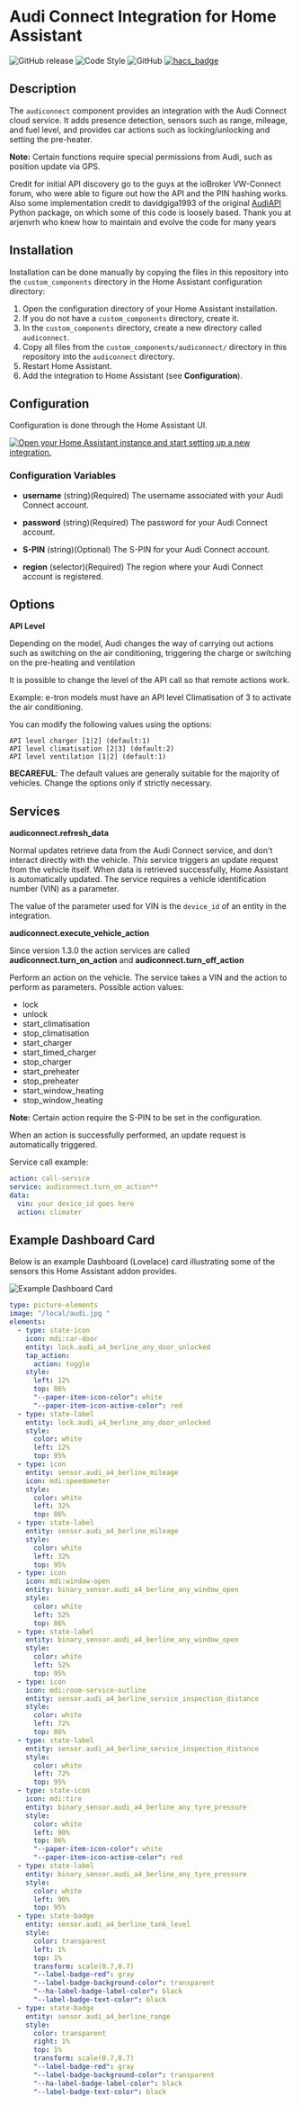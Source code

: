 # Audi Connect Integration for Home Assistant

![GitHub release](https://img.shields.io/github/release/Cyr-ius/hass-audiconnect)
![Code Style](https://img.shields.io/badge/code%20style-black-000000.svg?style=flat)
![GitHub](https://img.shields.io/github/license/cyr-ius/hass-audiconnect)
[![hacs_badge](https://img.shields.io/badge/HACS-Custom-41BDF5.svg)](https://github.com/hacs/integration)

## Description

The `audiconnect` component provides an integration with the Audi Connect cloud service. It adds presence detection, sensors such as range, mileage, and fuel level, and provides car actions such as locking/unlocking and setting the pre-heater.

**Note:** Certain functions require special permissions from Audi, such as position update via GPS.

Credit for initial API discovery go to the guys at the ioBroker VW-Connect forum, who were able to figure out how the API and the PIN hashing works. Also some implementation credit to davidgiga1993 of the original [AudiAPI](https://github.com/davidgiga1993/AudiAPI) Python package, on which some of this code is loosely based.
Thank you at arjenvrh who knew how to maintain and evolve the code for many years

## Installation

Installation can be done manually by copying the files in this repository into the `custom_components` directory in the Home Assistant configuration directory:

1. Open the configuration directory of your Home Assistant installation.
2. If you do not have a `custom_components` directory, create it.
3. In the `custom_components` directory, create a new directory called `audiconnect`.
4. Copy all files from the `custom_components/audiconnect/` directory in this repository into the `audiconnect` directory.
5. Restart Home Assistant.
6. Add the integration to Home Assistant (see **Configuration**).

## Configuration

Configuration is done through the Home Assistant UI.

[![Open your Home Assistant instance and start setting up a new integration.](https://my.home-assistant.io/badges/config_flow_start.svg)](https://my.home-assistant.io/redirect/config_flow_start/?domain=audiconnect)

### Configuration Variables

- **username** (string)(Required) The username associated with your Audi Connect account.

- **password** (string)(Required) The password for your Audi Connect account.

- **S-PIN** (string)(Optional) The S-PIN for your Audi Connect account.

- **region** (selector)(Required) The region where your Audi Connect account is registered.

## Options

**API Level**

Depending on the model, Audi changes the way of carrying out actions such as switching on the air conditioning, triggering the charge or switching on the pre-heating and ventilation

It is possible to change the level of the API call so that remote actions work.

Example: e-tron models must have an API level Climatisation of 3 to activate the air conditioning.

You can modify the following values using the options:

    API level charger [1|2] (default:1)
    API level climatisation [2|3] (default:2)
    API level ventilation [1|2] (default:1)

**BECAREFUL**: The default values are generally suitable for the majority of vehicles. Change the options only if strictly necessary.

## Services

**audiconnect.refresh_data**

Normal updates retrieve data from the Audi Connect service, and don't interact directly with the vehicle. _This_ service triggers an update request from the vehicle itself. When data is retrieved successfully, Home Assistant is automatically updated. The service requires a vehicle identification number (VIN) as a parameter.

The value of the parameter used for VIN is the `device_id` of an entity in the integration.

**audiconnect.execute_vehicle_action**

Since version 1.3.0 the action services are called **audiconnect.turn_on_action** and **audiconnect.turn_off_action**

Perform an action on the vehicle. The service takes a VIN and the action to perform as parameters. Possible action values:

- lock
- unlock
- start_climatisation
- stop_climatisation
- start_charger
- start_timed_charger
- stop_charger
- start_preheater
- stop_preheater
- start_window_heating
- stop_window_heating

**Note:** Certain action require the S-PIN to be set in the configuration.

When an action is successfully performed, an update request is automatically triggered.

Service call example:

```yaml
action: call-service
service: audiconnect.turn_on_action**
data:
  vin: your device_id goes here
  action: climater
```

## Example Dashboard Card

Below is an example Dashboard (Lovelace) card illustrating some of the sensors this Home Assistant addon provides.

![Example Dashboard Card](card_example.png)

```yaml
type: picture-elements
image: "/local/audi.jpg "
elements:
  - type: state-icon
    icon: mdi:car-door
    entity: lock.audi_a4_berline_any_door_unlocked
    tap_action:
      action: toggle
    style:
      left: 12%
      top: 86%
      "--paper-item-icon-color": white
      "--paper-item-icon-active-color": red
  - type: state-label
    entity: lock.audi_a4_berline_any_door_unlocked
    style:
      color: white
      left: 12%
      top: 95%
  - type: icon
    entity: sensor.audi_a4_berline_mileage
    icon: mdi:speedometer
    style:
      color: white
      left: 32%
      top: 86%
  - type: state-label
    entity: sensor.audi_a4_berline_mileage
    style:
      color: white
      left: 32%
      top: 95%
  - type: icon
    icon: mdi:window-open
    entity: binary_sensor.audi_a4_berline_any_window_open
    style:
      color: white
      left: 52%
      top: 86%
  - type: state-label
    entity: binary_sensor.audi_a4_berline_any_window_open
    style:
      color: white
      left: 52%
      top: 95%
  - type: icon
    icon: mdi:room-service-outline
    entity: sensor.audi_a4_berline_service_inspection_distance
    style:
      color: white
      left: 72%
      top: 86%
  - type: state-label
    entity: sensor.audi_a4_berline_service_inspection_distance
    style:
      color: white
      left: 72%
      top: 95%
  - type: state-icon
    icon: mdi:tire
    entity: binary_sensor.audi_a4_berline_any_tyre_pressure
    style:
      color: white
      left: 90%
      top: 86%
      "--paper-item-icon-color": white
      "--paper-item-icon-active-color": red
  - type: state-label
    entity: binary_sensor.audi_a4_berline_any_tyre_pressure
    style:
      color: white
      left: 90%
      top: 95%
  - type: state-badge
    entity: sensor.audi_a4_berline_tank_level
    style:
      color: transparent
      left: 1%
      top: 1%
      transform: scale(0.7,0.7)
      "--label-badge-red": gray
      "--label-badge-background-color": transparent
      "--ha-label-badge-label-color": black
      "--label-badge-text-color": black
  - type: state-badge
    entity: sensor.audi_a4_berline_range
    style:
      color: transparent
      right: 1%
      top: 1%
      transform: scale(0.7,0.7)
      "--label-badge-red": gray
      "--label-badge-background-color": transparent
      "--ha-label-badge-label-color": black
      "--label-badge-text-color": black
```
